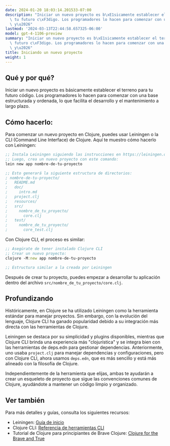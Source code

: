 ```yaml
---
date: 2024-01-20 18:03:14.201533-07:00
description: "Iniciar un nuevo proyecto es b\xE1sicamente establecer el terreno para\
  \ tu futuro c\xF3digo. Los programadores lo hacen para comenzar con una base estructurada\
  \ y\u2026"
lastmod: '2024-03-13T22:44:58.657325-06:00'
model: gpt-4-1106-preview
summary: "Iniciar un nuevo proyecto es b\xE1sicamente establecer el terreno para tu\
  \ futuro c\xF3digo. Los programadores lo hacen para comenzar con una base estructurada\
  \ y\u2026"
title: Iniciando un nuevo proyecto
weight: 1
---
```


## Qué y por qué?
Iniciar un nuevo proyecto es básicamente establecer el terreno para tu futuro código. Los programadores lo hacen para comenzar con una base estructurada y ordenada, lo que facilita el desarrollo y el mantenimiento a largo plazo.

## Cómo hacerlo:
Para comenzar un nuevo proyecto en Clojure, puedes usar Leiningen o la CLI (Command Line Interface) de Clojure. Aquí te muestro cómo hacerlo con Leiningen:

```Clojure
;; Instala Leiningen siguiendo las instrucciones en https://leiningen.org/
;; Luego, crea un nuevo proyecto con este comando:
lein new app nombre-de-tu-proyecto

;; Esto generará la siguiente estructura de directorios:
; nombre-de-tu-proyecto/
;   README.md
;   doc/
;     intro.md
;   project.clj
;   resources/
;   src/
;     nombre_de_tu_proyecto/
;       core.clj
;   test/
;     nombre_de_tu_proyecto/
;       core_test.clj
```

Con Clojure CLI, el proceso es similar:

```Clojure
;; Asegúrate de tener instalado Clojure CLI
;; Crear un nuevo proyecto:
clojure -M:new app nombre-de-tu-proyecto

;; Estructura similar a la creada por Leiningen
```

Después de crear tu proyecto, puedes empezar a desarrollar tu aplicación dentro del archivo `src/nombre_de_tu_proyecto/core.clj`.

## Profundizando
Históricamente, en Clojure se ha utilizado Leiningen como la herramienta estándar para manejar proyectos. Sin embargo, con la evolución del lenguaje, Clojure CLI ha ganado popularidad debido a su integración más directa con las herramientas de Clojure.

Leiningen se destaca por su simplicidad y plugins disponibles, mientras que Clojure CLI brinda una experiencia más "clojurística" y se integra bien con las herramientas de deps.edn para gestionar dependencias. Anteriormente, uno usaba `project.clj` para manejar dependencias y configuraciones, pero con Clojure CLI, ahora usamos `deps.edn`, que es más sencillo y está más alineado con la filosofía de Clojure.

Independientemente de la herramienta que elijas, ambas te ayudarán a crear un esqueleto de proyecto que sigue las convenciones comunes de Clojure, ayudándote a mantener un código limpio y organizado.

## Ver también
Para más detalles y guías, consulta los siguientes recursos:
- Leiningen: [Guía de inicio](https://leiningen.org/)
- Clojure CLI: [Referencia de herramientas CLI](https://clojure.org/guides/deps_and_cli)
- Tutorial de Clojure para principiantes de Brave Clojure: [Clojure for the Brave and True](https://www.braveclojure.com/clojure-for-the-brave-and-true/)
